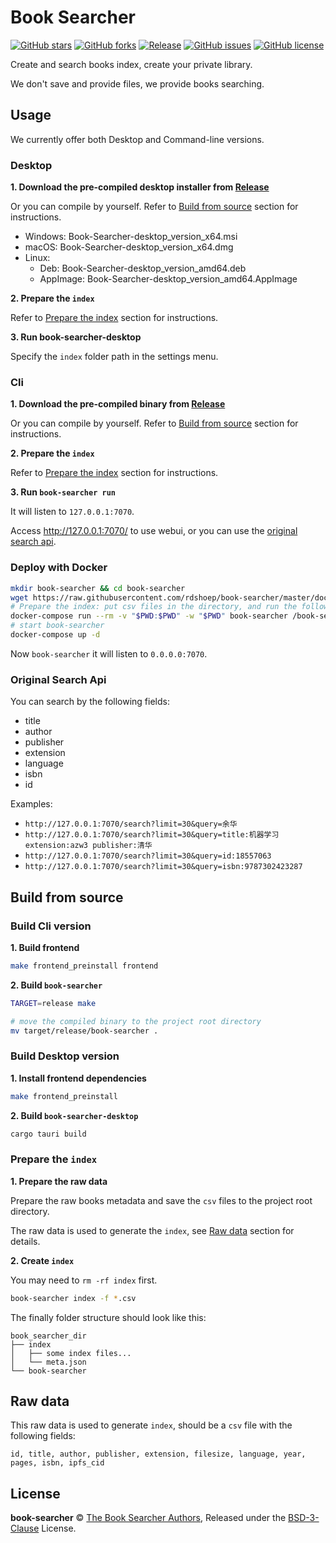 # Book Searcher

[![GitHub stars](https://img.shields.io/github/stars/book-searcher-org/book-searcher)](https://github.com/book-searcher-org/book-searcher/stargazers)
[![GitHub forks](https://img.shields.io/github/forks/book-searcher-org/book-searcher)](https://github.com/book-searcher-org/book-searcher/network)
[![Release](https://img.shields.io/github/release/book-searcher-org/book-searcher)](https://github.com/book-searcher-org/book-searcher/releases)
[![GitHub issues](https://img.shields.io/github/issues/book-searcher-org/book-searcher)](https://github.com/book-searcher-org/book-searcher/issues)
[![GitHub license](https://img.shields.io/github/license/book-searcher-org/book-searcher)](https://github.com/book-searcher-org/book-searcher/blob/master/LICENSE)

Create and search books index, create your private library.

We don't save and provide files, we provide books searching.

## Usage

We currently offer both Desktop and Command-line versions.

### Desktop

**1. Download the pre-compiled desktop installer from [Release](https://github.com/book-searcher-org/book-searcher/releases)**

Or you can compile by yourself. Refer to [Build from source](#build-desktop-version) section for instructions.

- Windows: Book-Searcher-desktop_version_x64.msi
- macOS: Book-Searcher-desktop_version_x64.dmg
- Linux:
    - Deb: Book-Searcher-desktop_version_amd64.deb
    - AppImage: Book-Searcher-desktop_version_amd64.AppImage

**2. Prepare the `index`**

Refer to [Prepare the index](#prepare-the-index) section for instructions.

**3. Run book-searcher-desktop**

Specify the `index` folder path in the settings menu.

### Cli

**1. Download the pre-compiled binary from [Release](https://github.com/book-searcher-org/book-searcher/releases)**

Or you can compile by yourself. Refer to [Build from source](#build-cli-version) section for instructions.

**2. Prepare the `index`**

Refer to [Prepare the index](#prepare-the-index) section for instructions.

**3. Run `book-searcher run`**

It will listen to `127.0.0.1:7070`.

Access http://127.0.0.1:7070/ to use webui, or you can use the [original search api](#original-search-api).

### Deploy with Docker

```bash
mkdir book-searcher && cd book-searcher
wget https://raw.githubusercontent.com/rdshoep/book-searcher/master/docker-compose.yml
# Prepare the index: put csv files in the directory, and run the following command to create index
docker-compose run --rm -v "$PWD:$PWD" -w "$PWD" book-searcher /book-searcher index -f *.csv
# start book-searcher
docker-compose up -d
```

Now `book-searcher` it will listen to `0.0.0.0:7070`.

### Original Search Api

You can search by the following fields:

- title
- author
- publisher
- extension
- language
- isbn
- id

Examples:

- `http://127.0.0.1:7070/search?limit=30&query=余华`
- `http://127.0.0.1:7070/search?limit=30&query=title:机器学习 extension:azw3 publisher:清华`
- `http://127.0.0.1:7070/search?limit=30&query=id:18557063`
- `http://127.0.0.1:7070/search?limit=30&query=isbn:9787302423287`

## Build from source

### Build Cli version

**1. Build frontend**

```bash
make frontend_preinstall frontend
```

**2. Build `book-searcher`**

```bash
TARGET=release make

# move the compiled binary to the project root directory
mv target/release/book-searcher .
```

### Build Desktop version

**1. Install frontend dependencies**

```bash
make frontend_preinstall
```

**2. Build `book-searcher-desktop`**

```bash
cargo tauri build
```

### Prepare the `index`

**1. Prepare the raw data**

Prepare the raw books metadata and save the `csv` files to the project root directory.

The raw data is used to generate the `index`, see [Raw data](#raw-data) section for details.

**2. Create `index`**

You may need to `rm -rf index` first.

```bash
book-searcher index -f *.csv
```

The finally folder structure should look like this:

```
book_searcher_dir
├── index
│   ├── some index files...
│   └── meta.json
└── book-searcher
```

## Raw data

This raw data is used to generate `index`, should be a `csv` file with the following fields:

```
id, title, author, publisher, extension, filesize, language, year, pages, isbn, ipfs_cid
```

## License

**book-searcher** © [The Book Searcher Authors](https://github.com/book-searcher-org/book-searcher/graphs/contributors), Released under the [BSD-3-Clause](./LICENSE) License.

